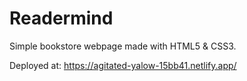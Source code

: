 # Readermind

Simple bookstore webpage made with HTML5 &amp; CSS3.

Deployed at: https://agitated-yalow-15bb41.netlify.app/
